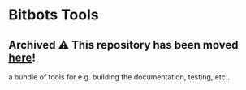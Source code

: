 # Bitbots Tools

## Archived ⚠️ This repository has been moved [here](https://github.com/bit-bots/bitbots_meta)!

a bundle of tools for e.g. building the documentation, testing, etc..
